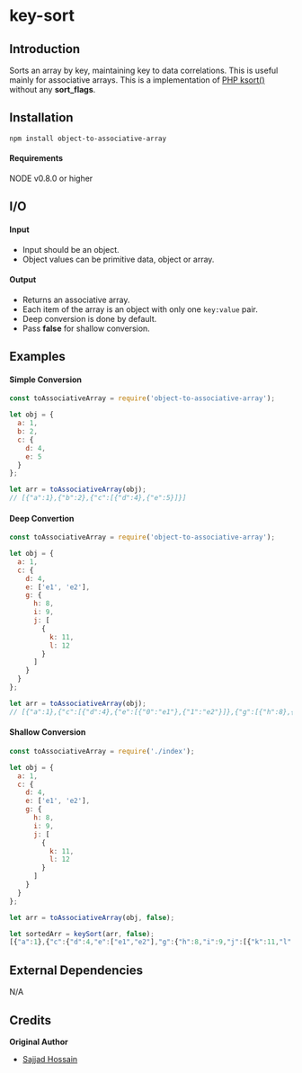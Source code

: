# key-sort

## Introduction


Sorts an array by key, maintaining key to data correlations. This is useful mainly for associative arrays.
This is a implementation of [PHP ksort()](http://php.net/manual/en/function.ksort.php) without any **sort_flags**.

## Installation

```npm install object-to-associative-array```

#### Requirements
NODE v0.8.0 or higher

## I/O

#### Input
- Input should be an object.
- Object values can be primitive data, object or array.
#### Output
- Returns an associative array.
- Each item of the array is an object with only one `key:value` pair.
- Deep conversion is done by default.
- Pass **false** for shallow conversion.

## Examples

#### Simple Conversion
```javascript
const toAssociativeArray = require('object-to-associative-array');

let obj = {
  a: 1,
  b: 2,
  c: {
    d: 4,
    e: 5
  }
};

let arr = toAssociativeArray(obj);
// [{"a":1},{"b":2},{"c":[{"d":4},{"e":5}]}]
```

#### Deep Convertion
```javascript
const toAssociativeArray = require('object-to-associative-array');

let obj = {
  a: 1,
  c: {
    d: 4,
    e: ['e1', 'e2'],
    g: {
      h: 8,
      i: 9,
      j: [
        {
          k: 11,
          l: 12
        }
      ]
    }
  }
};

let arr = toAssociativeArray(obj);
// [{"a":1},{"c":[{"d":4},{"e":[{"0":"e1"},{"1":"e2"}]},{"g":[{"h":8},{"i":9},{"j":[{"0":[{"k":11},{"l":12}]}]}]}]}]
```

#### Shallow Conversion
```javascript
const toAssociativeArray = require('./index');

let obj = {
  a: 1,
  c: {
    d: 4,
    e: ['e1', 'e2'],
    g: {
      h: 8,
      i: 9,
      j: [
        {
          k: 11,
          l: 12
        }
      ]
    }
  }
};

let arr = toAssociativeArray(obj, false);

let sortedArr = keySort(arr, false);
[{"a":1},{"c":{"d":4,"e":["e1","e2"],"g":{"h":8,"i":9,"j":[{"k":11,"l":12}]}}}]
```

## External Dependencies
N/A

## Credits

**Original Author**

* [Sajjad Hossain](https://github.com/Halum)
